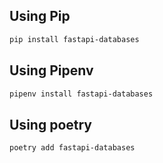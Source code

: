 ## Using Pip

```bash
pip install fastapi-databases
```

## Using Pipenv

```bash
pipenv install fastapi-databases
```

## Using poetry

```bash
poetry add fastapi-databases
```
